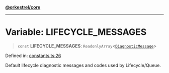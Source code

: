 [**@orkestrel/core**](../index.md)

***

# Variable: LIFECYCLE\_MESSAGES

> `const` **LIFECYCLE\_MESSAGES**: `ReadonlyArray`\<[`DiagnosticMessage`](../interfaces/DiagnosticMessage.md)\>

Defined in: [constants.ts:26](https://github.com/orkestrel/core/blob/36bb4ac962a6eb83d3b3b7e1d15ed7b2fd751427/src/constants.ts#L26)

Default lifecycle diagnostic messages and codes used by Lifecycle/Queue.
